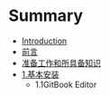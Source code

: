 # Summary

* [Introduction](README.md)
* [前言](qian_yan.md)
* [准备工作和所具备知识](zhun_bei_gong_zuo.md)
* [1.基本安装](ji_chu/)
   * 1.1GitBook Editor

